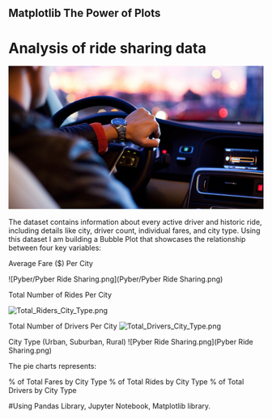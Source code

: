 ## Matplotlib The Power of Plots

# Analysis of ride sharing data 

![Ride.png](Ride.png)

The dataset contains information about every active driver and historic ride, including details like city, driver count, individual fares, and city type. Using this dataset I am building a Bubble Plot that showcases the relationship between four key variables:

Average Fare ($) Per City

![Pyber/Pyber Ride Sharing.png](Pyber/Pyber Ride Sharing.png)

Total Number of Rides Per City

![Total_Riders_City_Type.png](Total_Riders_City_Type.png)

Total Number of Drivers Per City
![Total_Drivers_City_Type.png](Total_Driders_City_Type.png)

City Type (Urban, Suburban, Rural)
![Pyber Ride Sharing.png](Pyber Ride Sharing.png)

The pie charts represents:

% of Total Fares by City Type
% of Total Rides by City Type
% of Total Drivers by City Type

 #Using
  Pandas Library, Jupyter Notebook, Matplotlib library.
